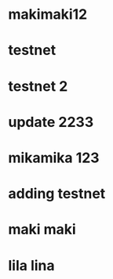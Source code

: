 # makimaki12
# testnet
# testnet 2
# update 2233
# mikamika 123
# adding testnet
# maki maki
# lila lina

